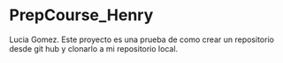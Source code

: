 # PrepCourse_Henry

Lucia Gomez.
Este proyecto es una prueba de como crear un repositorio desde git hub y clonarlo a mi repositorio local. 
